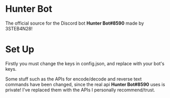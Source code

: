# Hunter Bot

The official source for the Discord bot **Hunter Bot#8590** made by 3STEB4N28!
# Set Up

Firstly you must change the keys in config.json, and replace with your bot's keys.

Some stuff such as the APIs for encode/decode and reverse text commands have been changed, since the real api **Hunter Bot#8590** uses is private! I've replaced them with the APIs I personally recommend/trust.
